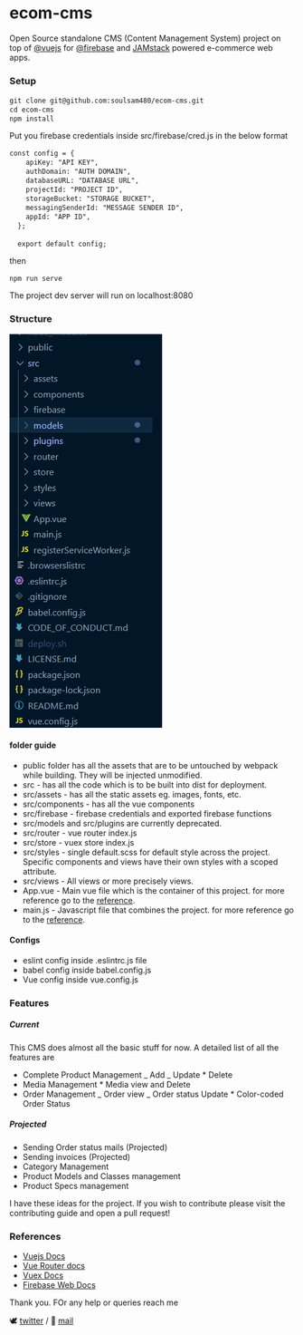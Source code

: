 # ecom-cms

Open Source standalone CMS (Content Management System) project on top of [@vuejs](https://vuejs.org) for [@firebase](https://firebase.google.com) and [JAMstack](https://jamstack.org) powered e-commerce web apps.

### Setup

```
git clone git@github.com:soulsam480/ecom-cms.git
cd ecom-cms
npm install
```

Put you firebase credentials inside src/firebase/cred.js in the below format

```
const config = {
    apiKey: "API KEY",
    authDomain: "AUTH DOMAIN",
    databaseURL: "DATABASE URL",
    projectId: "PROJECT ID",
    storageBucket: "STORAGE BUCKET",
    messagingSenderId: "MESSAGE SENDER ID",
    appId: "APP ID",
  };

  export default config;

```

then

```
npm run serve
```

The project dev server will run on localhost:8080

### Structure

![File Structure](<https://raw.githubusercontent.com/soulsam480/my-static-assets/master/Screenshot%20(520).png>)

#### folder guide

- public folder has all the assets that are to be untouched by webpack while building. They will be injected unmodified.
- src - has all the code which is to be built into dist for deployment.
- src/assets - has all the static assets eg. images, fonts, etc.
- src/components - has all the vue components
- src/firebase - firebase credentials and exported firebase functions
- src/models and src/plugins are currently deprecated.
- src/router - vue router index.js
- src/store - vuex store index.js
- src/styles - single default.scss for default style across the project. Specific components and views have their own styles with a scoped attribute.
- src/views - All views or more precisely views.
- App.vue - Main vue file which is the container of this project. for more reference go to the [reference](#refrence).
- main.js - Javascript file that combines the project. for more reference go to the [reference](#refrence).

#### Configs

- eslint config inside .eslintrc.js file
- babel config inside babel.config.js
- Vue config inside vue.config.js

### Features

##### Current

This CMS does almost all the basic stuff for now. A detailed list of all the features are

- Complete Product Management
  _ Add
  _ Update \* Delete
- Media Management \* Media view and Delete
- Order Management
  _ Order view
  _ Order status Update \* Color-coded Order Status

##### Projected

- Sending Order status mails (Projected)
- Sending invoices (Projected)
- Category Management
- Product Models and Classes management
- Product Specs management

I have these ideas for the project. If you wish to contribute please visit the contributing guide and open a pull request!

### References

- [Vuejs Docs](https://vuejs.org)
- [Vue Router docs](https://router.vuejs.org)
- [Vuex Docs](https://vuex.vuejs.org)
- [Firebase Web Docs](https://firebase.google.com/docs/web/setup)

Thank you. FOr any help or queries reach me

🕊 [twitter](https://twitter.com/sambitsahoojs) / 📧 [mail](mailto:soulsam480@hotmail.com)
